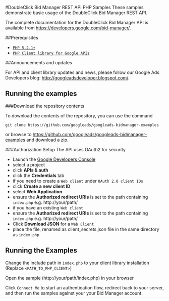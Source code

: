 #DoubleClick Bid Manager REST API PHP Samples
These samples demonstrate basic usage of the DoubleClick Bid Manager REST API.

The complete documentation for the DoubleClick Bid Manager API is
available from <https://developers.google.com/bid-manager/>.

##Prerequisites
- [`PHP 5.2.1+`](http://php.net/)
- [`PHP Client library for Google APIs`](https://developers.google.com/api-client-library/php/start/installation)

##Announcements and updates

For API and client library updates and news, please follow our Google Ads 
Developers blog: <http://googleadsdeveloper.blogspot.com/>.

## Running the examples

###Download the repository contents

To download the contents of the repository, you can use the command

```
git clone https://github.com/googleads/googleads-bidmanager-examples
```

or browse to <https://github.com/googleads/googleads-bidmanager-examples> and
 download a zip.

###Authorization Setup
The API uses OAuth2 for security

 * Launch the [Google Developers Console](https://console.developers.google.com)
 * select a project
 * click **APIs & auth**
 * click the **Credentials** tab
 * if you need to create a  ```Web client``` under ```OAuth 2.0 client IDs```
  * click **Create a new client ID**
  * select **Web Application**
  * ensure the **Authorized redirect URIs** is set to the path containing ```index.php```
    e.g. http://your/path/
 * if you have an existing ```Web client```
  * ensure the **Authorized redirect URIs** is set to the path containing ```index.php```
    e.g. http://your/path/
 * Click **Download JSON** for a ```Web Client```
 * place the file, renamed as client_secrets.json file in the same directory as ```index.php```

## Running the Examples

Change the include path in ```index.php``` to your client library installation (Replace ```<PATH_TO_PHP_CLIENT>```)

Open the sample (http://your/path/index.php) in your browser

Click ```Connect Me``` to start an authentication flow, redirect back to your 
server, and then run the samples against your your Bid Manager account.